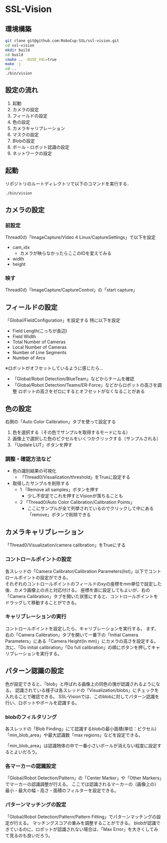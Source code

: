 # SSL-Vision

## 環境構築

```bash
git clone git@github.com:RoboCup-SSL/ssl-vision.git
cd ssl-vision
mkdir build
cd build
cmake .. -DUSE_V4L=true
make -j
cd ..
./bin/vision
```

## 設定の流れ

1. 起動
2. カメラの設定
3. フィールドの設定
4. 色の設定
5. カメラキャリブレーション
6. マスクの設定
7. Blobの設定
8. ボール・ロボット認識の設定
9. ネットワークの設定

## 起動

リポジトリのルートディレクトリで以下のコマンドを実行する．

```bash
./bin/vision
```

## カメラの設定

### 前設定

Thread0の「ImageCapture/Video 4 Linux/CaptureSettings」で以下を設定

- cam_idx
  - カメラが映らなかったらここのIDを変えてみる
- width
- height

### 映す

Thread0の「ImageCapture/CaptureControl」の「start capture」

## フィールドの設定

「Global/FieldConfiguration」を設定する
特に以下を設定

- Field Length(こっちが長辺)
- Field Width
- Total Number of Cameras
- Local Number of Cameras
- Number of Line Segments
- Number of Arcs

※ロボットがオフセットしているように感じたら...

- 「Global/Robot Detection/BlueTeam」などからチームを確認
- 「Global/Robot Detection/Teams/ER-Force」などからロボットの高さを調整
  ロボットの高さをゼロにするとオフセットがなくなることがある

## 色の設定

右側の「Auto Color Calibration」タブを使って設定する

1. 色を選択する（その色でサンプルを取得するモードになる）
2. 画像上で選択した色のピクセルをいくつかクリックする（サンプルされる）
3. 「Update LUT」ボタンを押す

### 調整・確認方法など

- 色の識別結果の可視化
  - 「Thread0/Visualization/threshold」をTrueに設定する
- 取得したサンプルを削除する
  - 1 「Remove all samples」ボタンを押す
    - 少し不安定でこれを押すとVisionが落ちることも
  - 2 「Thread0/Auto Color Calibration/Calibration Points」
    - ここにサンプルが全て列挙されているのでクリックして中にある「remove」ボタンで削除できる

## カメラキャリブレーション

「Thread0/Visualization/camera calibration」をTrueにする

### コントロールポイントの設定

各スレッドの「Camera Calibrator/Calibration Parameters(list)」以下でコントロールポイントの設定ができる。  
それぞれのコントロールポイントのフィールドのxyの座標をmm単位で設定した後、カメラ画像上の点と対応付ける。
座標を直に設定してもよいが、右の「Camera Calibration」タブを開いた状態にすると、コントロールポイントをドラッグして移動することができる。

### キャリブレーションの実行

コントロールポイントを設定したら、キャリブレーションを実行する。
まず、右の「Camera Calibration」タブを開いて一番下の「Initial Camera Parameters」にある「Camera Height(in mm)」にカメラの高さを設定する。
次に、「Do initial calibration」「Do full calibration」の順にボタンを押してキャリブレーションを実行する。

## パターン認識の設定

色が設定できると、「blob」と呼ばれる画像上の同色の塊が認識されるようになる。
認識されている様子は各スレッドの「Visualization/blobs」にチェックを入れることで確認できる。
SSL-Visionでは、このblobに対してパターン認識を行い、ロボットやボールを認識する。

### blobのフィルタリング

各スレッドの「Blob Finding」にて認識するblobの最小面積(単位：ピクセル)「min_blob_area」や最大認識数「max regions」などを設定できる。

「min_blob_area」は認識物体の中で一番小さいボールが消えない程度に設定するとよいだろう。

### 各マーカーの認識設定

「Global/Robot Detection/Pattern」の「Center Marker」や「Other Markers」でマーカーの認識調整が行える。
ここでは認識されるマーカーの（画像上の）最小・最大の幅・高さ・面積のフィルターを設定できる。

### パターンマッチングの設定

「Global/Robot Detection/Pattern/Pattern Fitting」でパターンマッチングの設定が行える。
マッチングスコアの重みを調整することができる。
blobが認識できているのに、ロボットが認識されない場合は、「Max Error」を大きくしてみて見るのも良いだろう。
